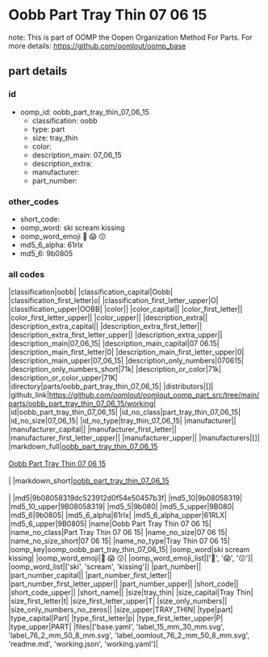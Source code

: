 # Oobb Part Tray Thin 07 06 15  

note: This is part of OOMP the Oopen Organization Method For Parts. For more details: https://github.com/oomlout/oomp_base

##  part details





### id
* oomp_id: oobb_part_tray_thin_07_06_15
  * classification: oobb
  * type: part
  * size: tray_thin
  * color: 
  * description_main: 07_06_15
  * description_extra: 
  * manufacturer: 
  * part_number: 

### other_codes
* short_code: 
* oomp_word: ski scream kissing
* oomp_word_emoji :ski: :scream: :kissing:
* md5_6_alpha: 61rlx
* md5_6: 9b0805

### all codes 
|classification|oobb|
|classification_capital|Oobb|
|classification_first_letter|o|
|classification_first_letter_upper|O|
|classification_upper|OOBB|
|color||
|color_capital||
|color_first_letter||
|color_first_letter_upper||
|color_upper||
|description_extra||
|description_extra_capital||
|description_extra_first_letter||
|description_extra_first_letter_upper||
|description_extra_upper||
|description_main|07_06_15|
|description_main_capital|07 06.15|
|description_main_first_letter|0|
|description_main_first_letter_upper|0|
|description_main_upper|07_06_15|
|description_only_numbers|070615|
|description_only_numbers_short|71k|
|description_or_color|71k|
|description_or_color_upper|71K|
|directory|parts/oobb_part_tray_thin_07_06_15|
|distributors|[]|
|github_link|https://github.com/oomlout/oomlout_oomp_part_src/tree/main/parts/oobb_part_tray_thin_07_06_15/working|
|id|oobb_part_tray_thin_07_06_15|
|id_no_class|part_tray_thin_07_06_15|
|id_no_size|07_06_15|
|id_no_type|tray_thin_07_06_15|
|manufacturer||
|manufacturer_capital||
|manufacturer_first_letter||
|manufacturer_first_letter_upper||
|manufacturer_upper||
|manufacturers|[]|
|markdown_full|[oobb_part_tray_thin_07_06_15](https://github.com/oomlout/oomlout_oomp_part_src/tree/main/parts/oobb_part_tray_thin_07_06_15/working)<br>[](https://github.com/oomlout/oomlout_oomp_part_src/tree/main/parts/oobb_part_tray_thin_07_06_15/working)<br>[Oobb Part Tray Thin 07 06 15](https://github.com/oomlout/oomlout_oomp_part_src/tree/main/parts/oobb_part_tray_thin_07_06_15/working)<br><br>|
|markdown_short|[oobb_part_tray_thin_07_06_15](https://github.com/oomlout/oomlout_oomp_part_src/tree/main/parts/oobb_part_tray_thin_07_06_15/working)<br><br>|
|md5|9b08058319dc523912d0f54e50457b3f|
|md5_10|9b08058319|
|md5_10_upper|9B08058319|
|md5_5|9b080|
|md5_5_upper|9B080|
|md5_6|9b0805|
|md5_6_alpha|61rlx|
|md5_6_alpha_upper|61RLX|
|md5_6_upper|9B0805|
|name|Oobb Part Tray Thin 07 06 15|
|name_no_class|Part Tray Thin 07 06 15|
|name_no_size|07 06 15|
|name_no_size_short|07 06 15|
|name_no_type|Tray Thin 07 06 15|
|oomp_key|oomp_oobb_part_tray_thin_07_06_15|
|oomp_word|ski scream kissing|
|oomp_word_emoji|:ski: :scream: :kissing:|
|oomp_word_emoji_list|[':ski:', ':scream:', ':kissing:']|
|oomp_word_list|['ski', 'scream', 'kissing']|
|part_number||
|part_number_capital||
|part_number_first_letter||
|part_number_first_letter_upper||
|part_number_upper||
|short_code||
|short_code_upper||
|short_name||
|size|tray_thin|
|size_capital|Tray Thin|
|size_first_letter|t|
|size_first_letter_upper|T|
|size_only_numbers||
|size_only_numbers_no_zeros||
|size_upper|TRAY_THIN|
|type|part|
|type_capital|Part|
|type_first_letter|p|
|type_first_letter_upper|P|
|type_upper|PART|
|files|['base.yaml', 'label_15_mm_30_mm.svg', 'label_76_2_mm_50_8_mm.svg', 'label_oomlout_76_2_mm_50_8_mm.svg', 'readme.md', 'working.json', 'working.yaml']|
